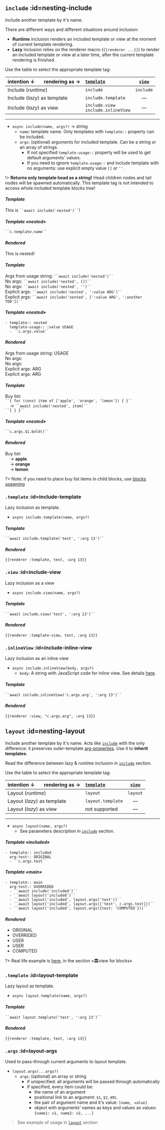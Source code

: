 
## `include` :id=nesting-include
Include another template by it's name.

There are different ways and different situations around inclusion:
- **Runtime** inclusion renders an included template or view at the moment of current template rendering.
- **Lazy** inclusion relies on the renderer macro (`{{renderer ...}}`) to render an included template or view at a later time, after the current template rendering is finished.

Use the table to select the appropriate template tag:

| intention ↓       rendering as → | [`template`](reference__commands.md#template-command) | [`view`](reference__commands.md#template-view-command) |
| :--                          | :--                                     | :--:      |
| Include (*runtime*)          | `include`                               | `include` |
| Include (*lazy*) as template | `include.template`                      | —         |
| Include (*lazy*) as view     | `include.view`<br/>`include.inlineView` | —         |

---


- `async include(name, args?)` → string
    - `name`: template name. Only templates with `template::` property can be included.
    - `args`: (optional) arguments for included template. Can be a string or an array of strings.
        - If not specified `template-usage::` property will be used to get default arguments' values.
        - If you need to ignore `template-usage::` and include template with no arguments: use explicit empty value `[]` or `''`.

!> **Returns only template head as a string!** Head children nodes and tail nodes will be spawned automatically. This template tag is not intended to access whole included template blocks tree!


<!-- tabs:start -->
#### ***Template***
This is ` ``await include('nested')`` `!

#### ***Template «nested»***
` ``c.template.name`` `

#### ***Rendered***
This is nested!
<!-- tabs:end -->


<!-- tabs:start -->
#### ***Template***
Args from usage string: ` ``await include('nested')`` ` \
No args: ` ``await include('nested', [])`` ` \
No args: ` ``await include('nested', '')`` ` \
Explicit args: ` ``await include('nested', ':value ARG')`` ` \
Explicit args: ` ``await include('nested', [':value ARG', ':another TOO'])`` `

#### ***Template «nested»***
```
- template:: nested
  template-usage:: :value USAGE
  - ``c.args.value``
```

#### ***Rendered***
Args from usage string: USAGE \
No args: \
No args: \
Explicit args: ARG \
Explicit args: ARG
<!-- tabs:end -->


<!-- tabs:start -->
#### ***Template***
Buy list: \
` ``{ for (const item of ['apple', 'orange', 'lemon']) { }`` ` \
    → ` ``await include('nested', item)`` ` \
` ``{ } }`` `

#### ***Template «nested»***
` ``c.args.$1.bold()`` `

#### ***Rendered***
Buy list: \
    → **apple** \
    → **orange** \
    → **lemon**
<!-- tabs:end -->

?> Note: if you need to place buy list items in child blocks, use [blocks spawning](reference__tags_advanced.md#blocks-spawn)


### `.template` :id=include-template
Lazy inclusion as template.

- `async include.template(name, args?)`

<!-- tabs:start -->
#### ***Template***
` ``await include.template('test', ':arg 13')`` `

#### ***Rendered***
`{{renderer :template, test, :arg 13}}`

<!-- tabs:end -->


### `.view` :id=include-view
Lazy inclusion as a view

- `async include.view(name, args?)`

<!-- tabs:start -->
#### ***Template***
` ``await include.view('test', ':arg 13')`` `

#### ***Rendered***
`{{renderer :template-view, test, :arg 13}}`

<!-- tabs:end -->


### `.inlineView` :id=include-inline-view
Lazy inclusion as an inline view

- `async include.inlineView(body, args?)`
    - `body`: A string with JavaScript code for inline view. See details [here](reference__commands.md#inline-view-command).

<!-- tabs:start -->
#### ***Template***
` ``await include.inlineView('c.args.arg', ':arg 13')`` `

#### ***Rendered***
`{{renderer :view, "c.args.arg", :arg 13}}`

<!-- tabs:end -->


## `layout` :id=nesting-layout
Include another template by it's name. Acts like [`include`](#nesting-include) with the only difference: it preserves outer-template [arg-properties](reference__args.md#arg-properties). Use it to **inherit templates**.

Read the difference between lazy & runtime inclusion in [`include`](#nesting-include) section.

Use the table to select the appropriate template tag:

| intention ↓       rendering as → | [`template`](reference__commands.md#template-command) | [`view`](reference__commands.md#template-view-command) |
| :--                         | :--               | :--:     |
| Layout (*runtime*)          | `layout`          | `layout` |
| Layout (*lazy*) as template | `layout.template` | —        |
| Layout (*lazy*) as view     | not supported     | —        |

---

- `async layout(name, args?)`
    - See parameters description in [`include`](#nesting-include) section.

<!-- tabs:start -->
#### ***Template «included»***
```
- template:: included
  arg-test:: ORIGINAL
  - ``c.args.test``
```

#### ***Template «main»***
```
- template:: main
  arg-test:: OVERRIDED
  - ``await include('included')``
  - ``await layout('included')``
  - ``await layout('included', layout.args('test'))``
  - ``await layout('included', layout.args(['test', c.args.test]))``
  - ``await layout('included', layout.args({test: 'COMPUTED'}))``
```

#### ***Rendered***
- ORIGINAL
- OVERRIDED
- USER
- USER
- COMPUTED

<!-- tabs:end -->

?> Real life example is [here](https://github.com/stdword/logseq13-full-house-plugin/discussions/9#view-for-blocks), in the section «🏛view for blocks»


### `.template` :id=layout-template
Lazy layout as template.

- `async layout.template(name, args?)`

<!-- tabs:start -->
#### ***Template***
` ``await layout.template('test', ':arg 13')`` `

#### ***Rendered***
`{{renderer :template, test, :arg 13}}`

<!-- tabs:end -->


### `.args` :id=layout-args
Used to pass-through current arguments to layout template.

- `layout.args(...args?)`
    - `args`: (optional) an array or string
        - if unspecified: all arguments will be passed through automatically
        - if specified, every item could be:
            - the name of an argument
            - positional link to an argument: `$1`, `$2`, etc.
            - the pair of argument name and it's value: `[name, value]`
            - object with arguments' names as keys and values as values: `{name1: v1, name2: v2, ...}`

> See example of usage in [`layout`](#nesting-layout) section

